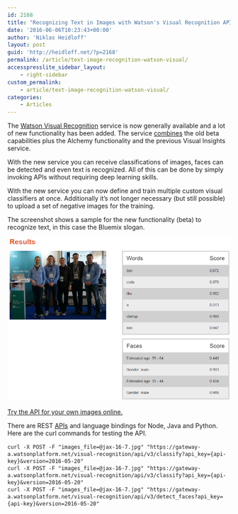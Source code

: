 ```yaml
---
id: 2168
title: "Recognizing Text in Images with Watson's Visual Recognition API"
date: '2016-06-06T10:23:43+00:00'
author: 'Niklas Heidloff'
layout: post
guid: 'http://heidloff.net/?p=2168'
permalink: /article/text-image-recognition-watson-visual/
accesspresslite_sidebar_layout:
    - right-sidebar
custom_permalink:
    - article/text-image-recognition-watson-visual/
categories:
    - Articles
---
```


The [Watson Visual Recognition](http://www.ibm.com/smarterplanet/us/en/ibmwatson/developercloud/doc/visual-recognition/) service is now generally available and a lot of new functionality has been added. The service [combines](https://developer.ibm.com/bluemix/2016/05/19/alchemy-and-watson-visual-recognition-api/) the old beta capabilities plus the Alchemy functionality and the previous Visual Insights service.

With the new service you can receive classifications of images, faces can be detected and even text is recognized. All of this can be done by simply invoking APIs without requiring deep learning skills.

With the new service you can now define and train multiple custom visual classifiers at once. Additionally it’s not longer necessary (but still possible) to upload a set of negative images for the training.

The screenshot shows a sample for the new functionality (beta) to recognize text, in this case the Bluemix slogan.

![image](/assets/img/2016/06/watsontextimage.png)

[Try the API for your own images online.](https://visual-recognition-demo.mybluemix.net/)

There are REST [APIs](https://www.ibm.com/smarterplanet/us/en/ibmwatson/developercloud/visual-recognition/api/v3/) and language bindings for Node, Java and Python. Here are the curl commands for testing the API.

```
curl -X POST -F "images_file=@jax-16-7.jpg" "https://gateway-a.watsonplatform.net/visual-recognition/api/v3/classify?api_key={api-key}&version=2016-05-20"
curl -X POST -F "images_file=@jax-16-7.jpg" "https://gateway-a.watsonplatform.net/visual-recognition/api/v3/classify?api_key={api-key}&version=2016-05-20"
curl -X POST -F "images_file=@jax-16-7.jpg" "https://gateway-a.watsonplatform.net/visual-recognition/api/v3/detect_faces?api_key={api-key}&version=2016-05-20"
```